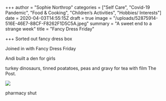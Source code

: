 +++
author = "Sophie Northrop"
categories = ["Self Care", "Covid-19 Pandemic", "Food & Cooking", "Children’s Activities", "Hobbies/ Interests"]
date = 2020-04-03T14:55:15Z
draft = true
image = "/uploads/52875914-516E-46E7-88CF-F8262F1D5C5A.jpeg"
summary = "A sweet end to a strange week"
title = "Fancy Dress Friday"

+++
Sorted out fancy dress box

Joined in with Fancy Dress Friday

Andi built a den for girls

turkey dinosaurs, tinned poatatoes, peas and gravy for tea with film The Post.

![](/uploads/9D8604C0-D947-4094-9CE2-361B4DD7D980.jpeg)

pharmacy shut